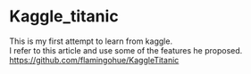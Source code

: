 # Kaggle_titanic
This is my first attempt to learn from kaggle.  
I refer to this article and use some of the features he proposed.
https://github.com/flamingohue/KaggleTitanic
